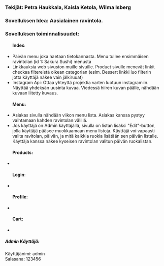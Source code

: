 <h3>Tekijät: Petra Haukkala, Kaisla Ketola, Wilma Isberg</h3>

<h3>Sovelluksen Idea: Aasialainen ravintola.</h3> 

<h3>Sovelluksen toiminnalisuudet: </h3>

<ul>
  <h4>Index:</h4>
    <li>Päivän menu joka haetaan tietokannasta. Menu tullee ensimmäisen ravintolan (id 1: Sakura Sushi) menusta </li>
    <li>Linkkauksia web sivuston muille sivuille. Product sivulle menevät linkit checkaa filtereistä oikean categorian (esim. Dessert linkki luo filterin jotta käyttäjä näkee vain jälkiruuat)</li>
    <li>Instagram Api: Ottaa yhteyttä projektia varten luotuun instagramiin. Näyttää yhdeksän uusinta kuvaa. Viedessä hiiren kuvan päälle, nähdään kuvaan liitetty kuvaus.</li>
    
  <h4>Menu:</h4>
    <li>Asiakas sivulla nähdään viikon menu lista. Asiakas kanssa pystyy vaihtamaan kahden ravintolan välillä.</li>
    <li>Jos käyttäjä on Admin käyttäjällä, sivulla on listan lisäksi "Edit"-button, jolla käyttäjä pääsee muokkaamaan menu listoja. Käyttäjä voi vapaasti valita ravitolan, päivän, ja mitä kaikkia ruokia lisätään sen päivän listalle. Käyttäja kanssa näkee kyseisen ravintolan valitun päivän ruokalistan. </li>
    
  <h4>Products:</h4>
     <li></li>

  <h4>Login:</h4>
    <li></li>
  
  <h4>Profile:</h4>
    <li></li>

  <h4>Cart:</h4>
    <li></li>

</ul>

<h5>Admin Käyttäjä: <br> </h5>
  <p>Käyttäjänimi: admin <br>
  Salasana: 123456 </p>
